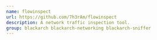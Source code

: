 ```yaml
---
name: flowinspect
url: https://github.com/7h3rAm/flowinspect
description: A network traffic inspection tool.
group: blackarch blackarch-networking blackarch-sniffer
---
```

